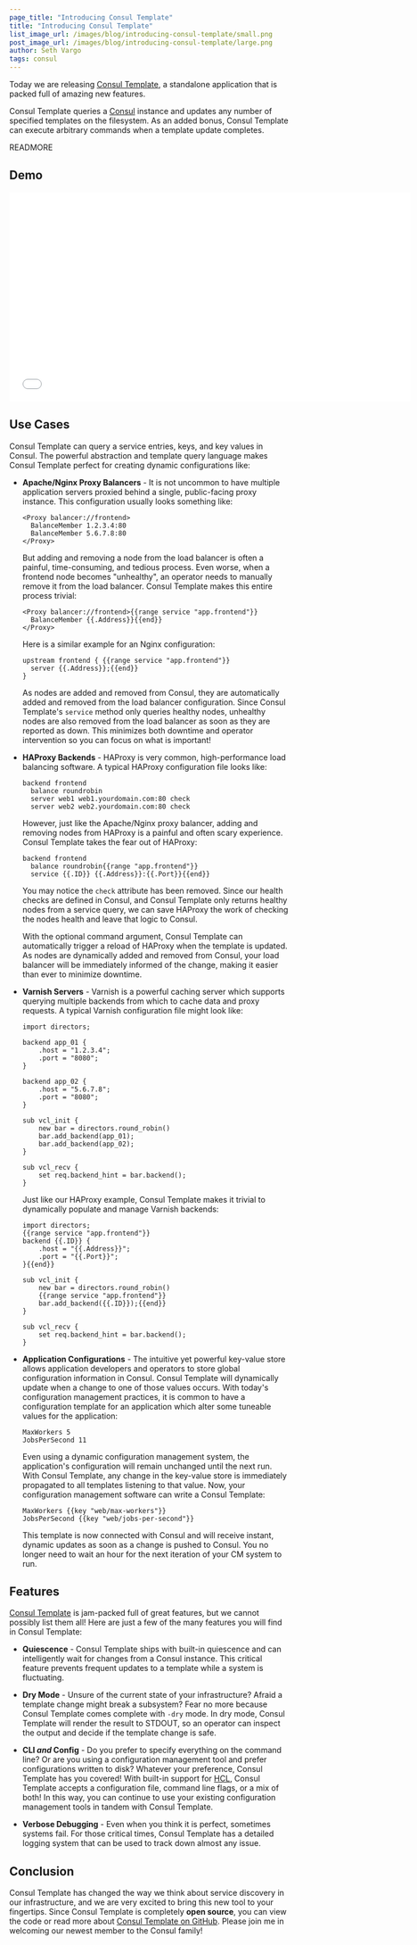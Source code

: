 ```yaml
---
page_title: "Introducing Consul Template"
title: "Introducing Consul Template"
list_image_url: /images/blog/introducing-consul-template/small.png
post_image_url: /images/blog/introducing-consul-template/large.png
author: Seth Vargo
tags: consul
---
```


Today we are releasing [Consul Template][], a standalone application that is
packed full of amazing new features.

Consul Template queries a [Consul][] instance and updates any number of
specified templates on the filesystem. As an added bonus, Consul Template can
execute arbitrary commands when a template update completes.

READMORE

Demo
----
<iframe src="//player.vimeo.com/video/109626825" width="720" height="375" frameborder="0" webkitallowfullscreen mozallowfullscreen allowfullscreen></iframe>


Use Cases
---------
Consul Template can query a service entries, keys, and key values in Consul. The
powerful abstraction and template query language makes Consul Template perfect
for creating dynamic configurations like:

- **Apache/Nginx Proxy Balancers** - It is not uncommon to have multiple
application servers proxied behind a single, public-facing proxy instance. This
configuration usually looks something like:

      <Proxy balancer://frontend>
        BalanceMember 1.2.3.4:80
        BalanceMember 5.6.7.8:80
      </Proxy>

  But adding and removing a node from the load balancer is often a painful,
  time-consuming, and tedious process. Even worse, when a frontend node becomes
  "unhealthy", an operator needs to manually remove it from the load balancer.
  Consul Template makes this entire process trivial:

      <Proxy balancer://frontend>{{range service "app.frontend"}}
        BalanceMember {{.Address}}{{end}}
      </Proxy>

  Here is a similar example for an Nginx configuration:

      upstream frontend { {{range service "app.frontend"}}
        server {{.Address}};{{end}}
      }

  As nodes are added and removed from Consul, they are automatically added and
  removed from the load balancer configuration. Since Consul Template's
  `service` method only queries healthy nodes, unhealthy nodes are also removed
  from the load balancer as soon as they are reported as down. This minimizes
  both downtime and operator intervention so you can focus on what is important!

- **HAProxy Backends** - HAProxy is very common, high-performance load
balancing software. A typical HAProxy configuration file looks like:

      backend frontend
        balance roundrobin
        server web1 web1.yourdomain.com:80 check
        server web2 web2.yourdomain.com:80 check

  However, just like the Apache/Nginx proxy balancer, adding and removing nodes
  from HAProxy is a painful and often scary experience. Consul Template takes
  the fear out of HAProxy:

      backend frontend
        balance roundrobin{{range "app.frontend"}}
        service {{.ID}} {{.Address}}:{{.Port}}{{end}}

  You may notice the `check` attribute has been removed. Since our health checks
  are defined in Consul, and Consul Template only returns healthy nodes from a
  service query, we can save HAProxy the work of checking the nodes health and
  leave that logic to Consul.

  With the optional command argument, Consul Template can automatically trigger
  a reload of HAProxy when the template is updated. As nodes are dynamically
  added and removed from Consul, your load balancer will be immediately informed
  of the change, making it easier than ever to minimize downtime.

- **Varnish Servers** - Varnish is a powerful caching server which supports
querying multiple backends from which to cache data and proxy requests. A
typical Varnish configuration file might look like:

      import directors;

      backend app_01 {
          .host = "1.2.3.4";
          .port = "8080";
      }

      backend app_02 {
          .host = "5.6.7.8";
          .port = "8080";
      }

      sub vcl_init {
          new bar = directors.round_robin()
          bar.add_backend(app_01);
          bar.add_backend(app_02);
      }

      sub vcl_recv {
          set req.backend_hint = bar.backend();
      }

  Just like our HAProxy example, Consul Template makes it trivial to dynamically
  populate and manage Varnish backends:

      import directors;
      {{range service "app.frontend"}}
      backend {{.ID}} {
          .host = "{{.Address}}";
          .port = "{{.Port}}";
      }{{end}}

      sub vcl_init {
          new bar = directors.round_robin()
          {{range service "app.frontend"}}
          bar.add_backend({{.ID}});{{end}}
      }

      sub vcl_recv {
          set req.backend_hint = bar.backend();
      }

- **Application Configurations** - The intuitive yet powerful key-value store
allows application developers and operators to store global configuration
information in Consul. Consul Template will dynamically update when a change
to one of those values occurs. With today's configuration management practices,
it is common to have a configuration template for an application which alter
some tuneable values for the application:

      MaxWorkers 5
      JobsPerSecond 11

  Even using a dynamic configuration management system, the application's
  configuration will remain unchanged until the next run. With Consul Template,
  any change in the key-value store is immediately propagated to all templates
  listening to that value. Now, your configuration management software can write
  a Consul Template:

      MaxWorkers {{key "web/max-workers"}}
      JobsPerSecond {{key "web/jobs-per-second"}}

  This template is now connected with Consul and will receive instant, dynamic
  updates as soon as a change is pushed to Consul. You no longer need to wait
  an hour for the next iteration of your CM system to run.


Features
--------
[Consul Template][] is jam-packed full of great features, but we cannot possibly
list them all! Here are just a few of the many features you will find in
Consul Template:

- **Quiescence** - Consul Template ships with built-in quiescence and can
intelligently wait for changes from a Consul instance. This critical feature
prevents frequent updates to a template while a system is fluctuating.

- **Dry Mode** - Unsure of the current state of your infrastructure? Afraid a
template change might break a subsystem? Fear no more because Consul Template
comes complete with `-dry` mode. In dry mode, Consul Template will render the
result to STDOUT, so an operator can inspect the output and decide if the
template change is safe.

- **CLI _and_ Config** - Do you prefer to specify everything on the command
line? Or are you using a configuration management tool and prefer configurations
written to disk? Whatever your preference, Consul Template has you covered! With
built-in support for [HCL](https://github.com/hashicorp/hcl), Consul Template
accepts a configuration file, command line flags, or a mix of both! In this way,
you can continue to use your existing configuration management tools in tandem
with Consul Template.

- **Verbose Debugging** - Even when you think it is perfect, sometimes systems
fail. For those critical times, Consul Template has a detailed logging system
that can be used to track down almost any issue.


Conclusion
----------
Consul Template has changed the way we think about service discovery in our
infrastructure, and we are very excited to bring this new tool to your
fingertips. Since Consul Template is completely **open source**, you can view
the code or read more about [Consul Template on GitHub][Consul Template]. Please
join me in welcoming our newest member to the Consul family!

[Consul]: https://www.consul.io
[Consul Template]: https://github.com/hashicorp/consul-template
